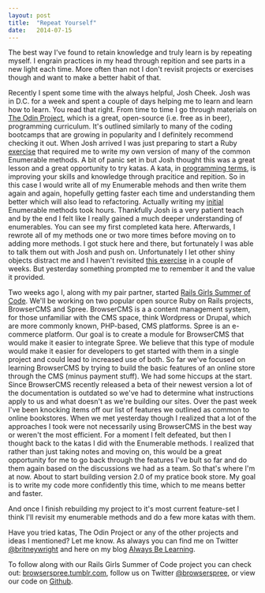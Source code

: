 ```yaml
---
layout: post
title:  "Repeat Yourself"
date:   2014-07-15
---
```


The best way I've found to retain knowledge and truly learn is by repeating myself. I engrain practices in my head through repition and see parts in a new light each time. More often than not I don't revisit projects or exercises though and want to make a better habit of that. 

Recently I spent some time with the always helpful, Josh Cheek. Josh was in D.C. for a week and spent a couple of days helping me to learn and learn how to learn. You read that right. From time to time I go through materials on [The Odin Project](http://www.theodinproject.com), which is a great, open-source (i.e. free as in beer), programming curriculum. It's outlined similarly to many of the coding bootcamps that are growing in popularity and I definitely recommend checking it out. When Josh arrived I was just preparing to start a Ruby [exercise](http://www.theodinproject.com/ruby-programming/advanced-building-blocks) that required me to write my own version of many of the common Enumerable methods. A bit of panic set in but Josh thought this was a great lesson and a great opportunity to try katas. A kata, in [programming terms]('http://en.wikipedia.org/wiki/Kata_(programming)'), is improving your skills and knowledge through pracitice and repition. So in this case I would write all of my Enumerable mehods and then write them again and again, hopefully getting faster each time and understanding them better which will also lead to refactoring. Actually writing my [initial](https://github.com/britneywright/my_enumerable) Enumerable methods took hours. Thankfully Josh is a very patient teach and by the end I felt like I really gained a much deeper understanding of enumerables. You can see my first completed kata here. Afterwards, I rewrote all of my methods one or two more times before moving on to adding more methods. I got stuck here and there, but fortunately I was able to talk them out with Josh and push on. Unfortunately I let other shiny objects distract me and I haven't revisited [this exercise](https://github.com/britneywright/my_enumerable_2) in a couple of weeks. But yesterday something prompted me to remember it and the value it provided.

Two weeks ago I, along with my pair partner, started [Rails Girls Summer of Code](http://railsgirlssummerofcode.org/). We'll be working on two popular open source Ruby on Rails projects, BrowserCMS and Spree. BrowserCMS is a a content management system, for those unfamiliar with the CMS space, think Wordpress or Drupal, which are more commonly known, PHP-based, CMS platforms. Spree is an e-commerce platform. Our goal is to create a module for BrowserCMS that would make it easier to integrate Spree. We believe that this type of module would make it easier for developers to get started with them in a single project and could lead to increased use of both. So far we've focused on learning BrowserCMS by trying to build the basic features of an online store through the CMS (minus payment stuff). We had some hiccups at the start. Since BrowserCMS recently released a beta of their newest version a lot of the documentation is outdated so we've had to determine what instructions apply to us and what doesn't as we're building our sites. Over the past week I've been knocking items off our list of features we outlined as common to online bookstores. When we met yesterday though I realized that a lot of the approaches I took were not necessarily using BrowserCMS in the best way or weren't the most efficient. For a moment I felt defeated, but then I thought back to the katas I did with the Enumerable methods. I realized that rather than just taking notes and moving on, this would be a great opportunity for me to go back through the features I've bult so far and do them again based on the discussions we had as a team. So that's where I'm at now. About to start building version 2.0 of my pratice book store. My goal is to write my code more confidently this time, which to me means better and faster.

And once I finish rebuilding my project to it's most current feature-set I think I'll revisit my enumerable methods and do a few more katas with them.

Have you tried katas, The Odin Project or any of the other projects and ideas I mentioned? Let me know. As always you can find me on Twitter [@britneywright](http://twitter.com/britneywright) and here on my blog [Always Be Learning](http://alwaysbelearning.co).

To follow along with our Rails Girls Summer of Code project you can check out: [browserspree.tumblr.com](browserspree.tumblr.com), follow us on Twitter [@browserspree](http://twitter.com/browserspree), or view our code on [Github](https://github.com/browserspree).     